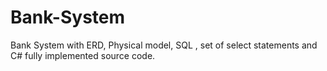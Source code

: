 # Bank-System
Bank System with ERD, Physical model, SQL , set of select statements and C# fully implemented source code.
